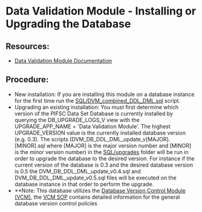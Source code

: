 # Data Validation Module - Installing or Upgrading the Database
## Resources:
- [Data Validation Module Documentation](./Data%20Validation%20Module%20Documentation.md)

## Procedure:
- New installation: If you are installing this module on a database instance for the first time run the [SQL/DVM_combined_DDL_DML.sql](../SQL/DVM_combined_DDL_DML.sql) script.
- Upgrading an existing installation: You must first determine which version of the PIFSC Data Set Database is currently installed by querying the DB_UPGRADE_LOGS_V view with the UPGRADE_APP_NAME = 'Data Validation Module'.  The highest UPGRADE_VERSION value is the currently installed database version (e.g. 0.3).  The scripts (DVM_DB_DDL_DML_update_v[MAJOR].[MINOR].sql where [MAJOR] is the major version number and [MINOR] is the minor version number) in the [SQL/upgrades](../SQL/upgrades) folder will be run in order to upgrade the database to the desired version.  For instance if the current version of the database is 0.3 and the desired database version is 0.5 the DVM_DB_DDL_DML_update_v0.4.sql and DVM_DB_DDL_DML_update_v0.5.sql files will be executed on the database instance in that order to perform the upgrade.  
- **Note: This database utilizes the [Database Version Control Module (VCM)](https://github.com/PIFSC-NMFS-NOAA/Database-Version-Control-Module), the [VCM SOP](https://github.com/PIFSC-NMFS-NOAA/Database-Version-Control-Module/blob/master/docs/DB%20Version%20Control%20Module%20SOP.MD) contains detailed information for the general database version control policies
